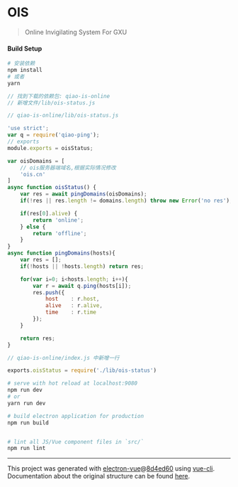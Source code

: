 # OIS

> Online Invigilating System For GXU


#### Build Setup

``` bash
# 安装依赖
npm install
# 或者
yarn
```
```js
// 找到下载的依赖包: qiao-is-online
// 新增文件/lib/ois-status.js

// qiao-is-online/lib/ois-status.js

'use strict';
var q = require('qiao-ping');
// exports
module.exports = oisStatus;

var oisDomains = [
    // ois服务器端域名,根据实际情况修改
    'ois.cn'
]
async function oisStatus() {
    var res = await pingDomains(oisDomains);
    if(!res || res.length != domains.length) throw new Error('no res');

    if(res[0].alive) {
        return 'online';
    } else {
        return 'offline';
    }
}
async function pingDomains(hosts){
    var res = [];
    if(!hosts || !hosts.length) return res;

    for(var i=0; i<hosts.length; i++){
        var r = await q.ping(hosts[i]);
        res.push({
            host	: r.host,
            alive	: r.alive,
            time	: r.time
        });
    }

    return res;
}

// qiao-is-online/index.js 中新增一行

exports.oisStatus = require('./lib/ois-status')
```
```bash
# serve with hot reload at localhost:9080
npm run dev
# or
yarn run dev

# build electron application for production
npm run build


# lint all JS/Vue component files in `src/`
npm run lint

```

---

This project was generated with [electron-vue](https://github.com/SimulatedGREG/electron-vue)@[8d4ed60](https://github.com/SimulatedGREG/electron-vue/tree/8d4ed607d65300381a8f47d97923eb07832b1a9a) using [vue-cli](https://github.com/vuejs/vue-cli). Documentation about the original structure can be found [here](https://simulatedgreg.gitbooks.io/electron-vue/content/index.html).
